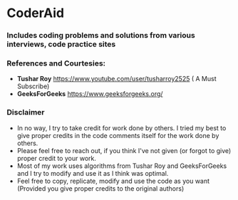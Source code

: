 # CoderAid
### Includes coding problems and solutions from various interviews, code practice sites

### References and Courtesies:
* <b>Tushar Roy</b> https://www.youtube.com/user/tusharroy2525 ( A Must Subscribe)
* <b>GeeksForGeeks</b> https://www.geeksforgeeks.org/
 
### Disclaimer
* In no way, I try to take credit for work done by others. I tried my best to give proper credits in the code comments itself
for the work done by others.
* Please feel free to reach out, if you think I've not given (or forgot to give) proper credit to your work.
* Most of my work uses algorithms from Tushar Roy and GeeksForGeeks and I try to modify and use it as I think was optimal.
* Feel free to copy, replicate, modify and use the code as you want (Provided you give proper credits to the original authors)

